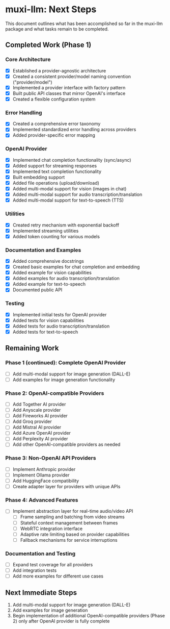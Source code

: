 # muxi-llm: Next Steps

This document outlines what has been accomplished so far in the muxi-llm package and what tasks remain to be completed.

## Completed Work (Phase 1)

### Core Architecture
- [x] Established a provider-agnostic architecture
- [x] Created a consistent provider/model naming convention ("provider/model")
- [x] Implemented a provider interface with factory pattern
- [x] Built public API classes that mirror OpenAI's interface
- [x] Created a flexible configuration system

### Error Handling
- [x] Created a comprehensive error taxonomy
- [x] Implemented standardized error handling across providers
- [x] Added provider-specific error mapping

### OpenAI Provider
- [x] Implemented chat completion functionality (sync/async)
- [x] Added support for streaming responses
- [x] Implemented text completion functionality
- [x] Built embedding support
- [x] Added file operations (upload/download)
- [x] Added multi-modal support for vision (images in chat)
- [x] Added multi-modal support for audio transcription/translation
- [x] Added multi-modal support for text-to-speech (TTS)

### Utilities
- [x] Created retry mechanism with exponential backoff
- [x] Implemented streaming utilities
- [x] Added token counting for various models

### Documentation and Examples
- [x] Added comprehensive docstrings
- [x] Created basic examples for chat completion and embedding
- [x] Added example for vision capabilities
- [x] Added examples for audio transcription/translation
- [x] Added example for text-to-speech
- [x] Documented public API

### Testing
- [x] Implemented initial tests for OpenAI provider
- [x] Added tests for vision capabilities
- [x] Added tests for audio transcription/translation
- [x] Added tests for text-to-speech

## Remaining Work

### Phase 1 (continued): Complete OpenAI Provider
- [ ] Add multi-modal support for image generation (DALL-E)
- [ ] Add examples for image generation functionality

### Phase 2: OpenAI-compatible Providers
- [ ] Add Together AI provider
- [ ] Add Anyscale provider
- [ ] Add Fireworks AI provider
- [ ] Add Groq provider
- [ ] Add Mistral AI provider
- [ ] Add Azure OpenAI provider
- [ ] Add Perplexity AI provider
- [ ] Add other OpenAI-compatible providers as needed

### Phase 3: Non-OpenAI API Providers
- [ ] Implement Anthropic provider
- [ ] Implement Ollama provider
- [ ] Add HuggingFace compatibility
- [ ] Create adapter layer for providers with unique APIs

### Phase 4: Advanced Features
- [ ] Implement abstraction layer for real-time audio/video API
  - [ ] Frame sampling and batching from video streams
  - [ ] Stateful context management between frames
  - [ ] WebRTC integration interface
  - [ ] Adaptive rate limiting based on provider capabilities
  - [ ] Fallback mechanisms for service interruptions

### Documentation and Testing
- [ ] Expand test coverage for all providers
- [ ] Add integration tests
- [ ] Add more examples for different use cases

## Next Immediate Steps

1. Add multi-modal support for image generation (DALL-E)
2. Add examples for image generation
3. Begin implementation of additional OpenAI-compatible providers (Phase 2) only after OpenAI provider is fully complete
